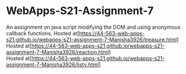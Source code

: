 # WebApps-S21-Assignment-7
An assignment on java script modifying the DOM and using anonymous callback functions.
Hosted at[https://44-563-web-apps-s21.github.io/webapps-s21-assignment-7-Manisha3926/treasure.html]<br>
Hosted at[https://44-563-web-apps-s21.github.io/webapps-s21-assignment-7-Manisha3926/reaction.html]<br>
Hosted at[https://44-563-web-apps-s21.github.io/webapps-s21-assignment-7-Manisha3926/listy.html]<br>